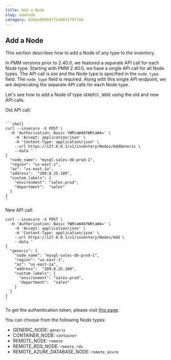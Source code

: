 ```yaml
---
title: Add a Node
slug: addnode
category: 626de009b977e3003179f7dd
---
```


## Add a Node

This section describes how to add a Node of any type to the inventory.

In PMM versions prior to 2.40.0, we featured a separate API call for each Node type. Starting with PMM 2.40.0, we have a single API call for all Node types. The API call is `Add` and the Node type is specified in the `node_type` field. The `node_type` field is required. Along with this single API endpoint, we are deprecating the separate API calls for each Node type.

Let's see how to add a Node of type `GENERIC_NODE` using the old and new API calls.

Old API call:

````shell:

```shell
curl --insecure -X POST \
  -H 'Authorization: Basic YWRtaW46YWRtaW4=' \
	-H 'Accept: application/json' \
	-H 'Content-Type: application/json' \
	--url https://127.0.0.1/v1/inventory/Nodes/AddGeneric \
	--data '
{
  "node_name": "mysql-sales-db-prod-1",
  "region": "us-east-1",
  "az": "us-east-1a",
  "address":  "209.0.25.100",
  "custom_labels": {
    "environment": "sales-prod",
    "department":  "sales"
  }
}
'
````

New API call:

```shell
curl --insecure -X POST \
  -H 'Authorization: Basic YWRtaW46YWRtaW4=' \
	-H 'Accept: application/json' \
	-H 'Content-Type: application/json' \
	--url https://127.0.0.1/v1/inventory/Nodes/Add \
	--data '
{
  "generic": {
    "node_name": "mysql-sales-db-prod-1",
    "region": "us-east-1",
    "az": "us-east-1a",
    "address":  "209.0.25.100",
    "custom_labels": {
      "environment": "sales-prod",
      "department":  "sales"
    }
  }
}
'
```

To get the authentication token, please visit [this page](ref:authentication).

You can choose from the following Node types:

- GENERIC_NODE: `generic`
- CONTAINER_NODE: `container`
- REMOTE_NODE: `remote`
- REMOTE_RDS_NODE: `remote_rds`
- REMOTE_AZURE_DATABASE_NODE: `remote_azure`
